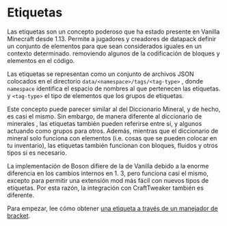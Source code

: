 # Etiquetas

Las etiquetas son un concepto poderoso que ha estado presente en Vanilla Minecraft desde 1.13. Permite a jugadores y creadores de datapack definir un conjunto de elementos para que sean considerados iguales en un contexto determinado. removiendo algunos de la codificación de bloques y elementos en el código.

Las etiquetas se representan como un conjunto de archivos JSON colocados en el directorio `data/<namespace>/tags/<tag-type>` , donde `namespace` identifica el espacio de nombres al que pertenecen las etiquetas. y `<tag-type>` el tipo de elementos que los grupos de etiquetas.

Este concepto puede parecer similar al del Diccionario Mineral, y de hecho, es casi el mismo. Sin embargo, de manera diferente al diccionario de minerales , las etiquetas también pueden referirse entre sí, y algunos actuando como grupos para otros. Además, mientras que el diccionario de mineral solo funciona con elementos (i.e. cosas que se pueden colocar en tu inventario), las etiquetas también funcionan con bloques, fluidos y otros tipos si es necesario.

La implementación de Boson difiere de la de Vanilla debido a la enorme diferencia en los cambios internos en 1. 3, pero funciona casi el mismo, excepto para permitir una extensión mod más fácil con nuevos tipos de etiquetas. Por esta razón, la integración con CraftTweaker también es diferente.

Para empezar, lee cómo obtener [una etiqueta a través de un manejador de bracket](/Mods/Boson/Tags/BracketHandler/).
